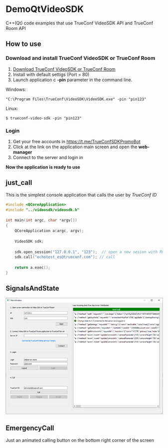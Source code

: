 # DemoQtVideoSDK

C++(Qt) code examples that use TrueConf VideoSDK API and TrueConf Room API

## How to use

### Download and install TrueConf VideoSDK or TrueConf Room

   1. [Download TrueConf VideoSDK or TrueConf Room](https://github.com/TrueConf/pyVideoSDK/blob/main/download.md)
   1. Install with default settigs (Port = 80)
   1. Launch application c **-pin** parameter in the command line. 
   
   Windows:
   ```
   "C:\Program Files\TrueConf\VideoSDK\VideoSDK.exe" -pin "pin123"
   ```
   Linux:
   ```
   $ trueconf-video-sdk -pin "pin123"
   ```

### Login

   1. Get your free accounts in https://t.me/TrueConfSDKPromoBot
   1. Click at the link on the application main screen and open the **web-manager**
   1. Connect to the server and login in

**Now the application is ready to use**   

## just_call

This is the simplest console application that calls the user by _TrueConf ID_

```cpp
#include <QCoreApplication>
#include "../videosdk/videosdk.h"

int main(int argc, char *argv[])
{
    QCoreApplication a(argc, argv);

    VideoSDK sdk;

    sdk.open_session("127.0.0.1", "123");  // open a new sesion with Room or VideoSDK
    sdk.call("echotest_es@trueconf.com"); // call

    return a.exec();
}
```

## SignalsAndState
![screenshot of the DemoQtVideoSDK main screen](screenshot.png)

## EmergencyCall

Just an animated calling button on the bottom right corner of the screen

